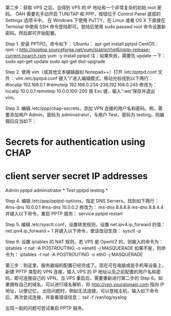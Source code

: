第二步：获取 VPS 之后，会得到 VPS 的 IP 地址和一个非常复杂的初始 root 密码。
OAH 需要先手动开启 TUN/TAP 和 PPP，按钮位于 Control Panel 底部的 Settings 选项卡中。
在 Windows 下使用 PuTTY，在 Linux 或者 OS X 下直接在 Terminal 中使用 SSH 命令登陆即可。登陆后使用 sudo passwd root 命令设置新密码，然后即可开始配置。

Step 1. 安装 PPTPD，命令如下：
Ubuntu：
apt-get install pptpd
CentOS：
rpm -i http://poptop.sourceforge.net/yum/stable/rhel6/pptp-release-current.noarch.rpm
yum -y install pptpd
注：如果失败，需要先 update 一下：
sudo apt-get update
sudo apt-get dist-upgrade

Step 2. 使用 vim（或其他文本编辑器如 Notepad++）打开 /etc/pptpd.conf 文件：
vim /etc/pptpd.conf
键入“i”进入编辑模式，移动光标找到以下两行：
#localip 192.168.0.1
#remoteip 192.168.0.234-238,192.168.0.245
修改为：
localip 10.0.0.1
remoteip 10.0.0.100-200
按 Esc 键，输入“:wq”保存并退出 vim。

Step 3. 编辑 /etc/ppp/chap-secrets，添加 VPN 连接的用户名和密码。例，需要添加用户 Admin，密码为 administrator，与用户 Test，密码为 testing，则编辑后应当如下：
# Secrets for authentication using CHAP
# client server secret IP addresses
Admin pptpd administrator *
Test pptpd testing *

Step 4. 编辑 /etc/ppp/pptpd-options，指定 DNS Servers。找到如下两行：
#ms-dns 10.0.0.1
#ms-dns 10.0.0.2
修改为：
ms-dns 8.8.8.8
ms-dns 8.8.4.4
并键入以下命令，重启 PPTP 服务：
service pptpd restart

Step 5. 编辑 /etc/sysctl.conf，设置转发规则，设置 net.ipv4.ip_forward 的值：
net.ipv4.ip_forward = 1
并键入以下命令，使该改动生效：
sysctl -p

Step 6. 设置 iptables 的 NAT 规则。若 VPS 是 OpenVZ 的，则输入的命令为：
iptables -t nat -A POSTROUTING -o venet0 -j MASQUERADE
如果不是，则命令为：
iptables -t nat -A POSTROUTING -o eth0 -j MASQUERADE

第三步：到这里，服务器端的配置已经完成了。现在可在电脑或是手机等设备上，新建 PPTP 类型的 VPN 连接，输入 VPS 的 IP 地址以及之前配置的用户名和密码，即可连接自己的 VPN。当 VPS 重启后，需要重新进行第二步的 Step 6。如果拥有自己的域名，可以进行域名解析，将 http://vpn.yourdomain.com 指向 IP 地址，以便记忆。
出现问题时，例如无法连接，可以登陆主机，输入如下命令后，再次尝试连接，并查看错误信息：
tail -f /var/log/syslog

出现一般的问题可尝试重启 PPTP 服务。
